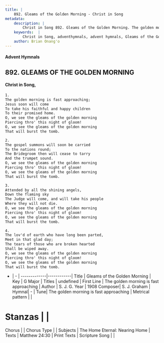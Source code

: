 ```yaml
---
title: |
    892. Gleams of the Golden Morning - Christ in Song
metadata:
    description: |
        Christ in Song 892. Gleams of the Golden Morning. The golden morning is fast approaching; Jesus soon will come To take his faithful and happy children To their promised home. O, we see the gleams of the golden morning Piercing thro' this night of gloom! O, we see the gleams of the golden morning  That will burst the tomb.
    keywords:  |
        Christ in Song, adventhymnals, advent hymnals, Gleams of the Golden Morning, The golden morning is fast approaching. 
    author: Brian Onang'o
---
```


#### Advent Hymnals
## 892. GLEAMS OF THE GOLDEN MORNING
####  Christ in Song,

```txt
1.
The golden morning is fast approaching;
Jesus soon will come
To take his faithful and happy children
To their promised home.
O, we see the gleams of the golden morning
Piercing thro' this night of gloom!
O, we see the gleams of the golden morning 
That will burst the tomb.

2.
The gospel summons will soon be carried
To the nations round;
The Bridegroom then will cease to tarry
And the trumpet sound.
O, we see the gleams of the golden morning
Piercing thro' this night of gloom!
O, we see the gleams of the golden morning 
That will burst the tomb.

3.
Attended by all the shining angels,
Down the flaming sky
The Judge will come, and will take his people
Where they will not die.
O, we see the gleams of the golden morning
Piercing thro' this night of gloom!
O, we see the gleams of the golden morning 
That will burst the tomb.

4.
The lov'd of earth who have long been parted,
Meet in that glad day;
The tears of those who are broken hearted
Shall be wiped away.
O, we see the gleams of the golden morning
Piercing thro' this night of gloom!
O, we see the gleams of the golden morning 
That will burst the tomb.

```

- |   -  |
-------------|------------|
Title | Gleams of the Golden Morning |
Key | G Major |
Titles | undefined |
First Line | The golden morning is fast approaching |
Author | S. J. G.
Year | 1908
Composer| S. J. Graham |
Hymnal|  - |
Tune| The golden morning is fast approaching |
Metrical pattern | |
# Stanzas |  |
Chorus |  |
Chorus Type |  |
Subjects | The Home Eternal: Nearing Home |
Texts | Matthew 24:30 |
Print Texts | 
Scripture Song |  |
    
